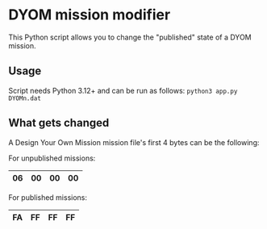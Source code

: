 # DYOM mission modifier

This Python script allows you to change the "published" state of a DYOM mission.

## Usage

Script needs Python 3.12+ and can be run as follows: `python3 app.py DYOMn.dat`

## What gets changed

A Design Your Own Mission mission file's first 4 bytes can be the following:

For unpublished missions:

| 06 	| 00 	| 00 	| 00 	|
|---	|---	|---	|---	|

For published missions:

| FA 	| FF 	| FF 	| FF 	|
|---	|---	|---	|---	|